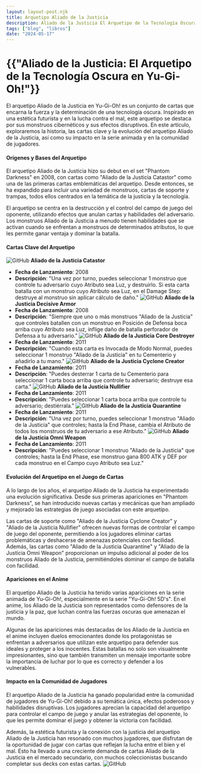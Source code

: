 ```yaml
---
layout: layout-post.njk
title: Arquetipo Aliado de la Justicia
description: Aliado de la Justicia El Arquetipo de la Tecnología Oscura en Yu-Gi-Oh!
tags: ["blog", "libros"]
date: "2024-05-17"
---
```


# {{"Aliado de la Justicia: El Arquetipo de la Tecnología Oscura en Yu-Gi-Oh!"}}

El arquetipo Aliado de la Justicia en Yu-Gi-Oh! es un conjunto de cartas que encarna la fuerza y ​​la determinación de una tecnología oscura. Inspirado en una estética futurista y en la lucha contra el mal, este arquetipo se destaca por sus monstruos cibernéticos y sus efectos disruptivos. En este artículo, exploraremos la historia, las cartas clave y la evolución del arquetipo Aliado de la Justicia, así como su impacto en la serie animada y en la comunidad de jugadores.

#### Orígenes y Bases del Arquetipo

El arquetipo Aliado de la Justicia hizo su debut en el set "Phantom Darkness" en 2008, con cartas como "Aliado de la Justicia Catastor" como una de las primeras cartas emblemáticas del arquetipo. Desde entonces, se ha expandido para incluir una variedad de monstruos, cartas de soporte y trampas, todos ellos centrados en la temática de la justicia y la tecnología.

El arquetipo se centra en la destrucción y el control del campo de juego del oponente, utilizando efectos que anulan cartas y habilidades del adversario. Los monstruos Aliado de la Justicia a menudo tienen habilidades que se activan cuando se enfrentan a monstruos de determinados atributos, lo que les permite ganar ventaja y dominar la batalla.

#### Cartas Clave del Arquetipo
![GitHub](/img/aliado1.jpg)
**Aliado de la Justicia Catastor**
- **Fecha de Lanzamiento**: 2008
- **Descripción**: "Una vez por turno, puedes seleccionar 1 monstruo que controle tu adversario cuyo Atributo sea Luz, y destruirlo. Si esta carta batalla con un monstruo cuyo Atributo sea Luz, en el Damage Step: destruye al monstruo sin aplicar cálculo de daño."
![GitHub](/img/aliado2.jpg)
**Aliado de la Justicia Decisive Armor**
- **Fecha de Lanzamiento**: 2008
- **Descripción**: "Siempre que uno o más monstruos "Aliado de la Justicia" que controles batallen con un monstruo en Posición de Defensa boca arriba cuyo Atributo sea Luz, inflige daño de batalla perforador de Defensa a tu adversario."
![GitHub](/img/aliado3.jpg)
**Aliado de la Justicia Core Destroyer**
- **Fecha de Lanzamiento**: 2011
- **Descripción**: "Cuando esta carta es Invocada de Modo Normal, puedes seleccionar 1 monstruo "Aliado de la Justicia" en tu Cementerio y añadirlo a tu mano."
![GitHub](/img/aliado4.jpg)
**Aliado de la Justicia Cyclone Creator**
- **Fecha de Lanzamiento**: 2011
- **Descripción**: "Puedes desterrar 1 carta de tu Cementerio para seleccionar 1 carta boca arriba que controle tu adversario; destruye esa carta."
![GitHub](/img/aliado5.jpg)
**Aliado de la Justicia Nullifier**
- **Fecha de Lanzamiento**: 2011
- **Descripción**: "Puedes seleccionar 1 carta boca arriba que controle tu adversario; destiérrala."
![GitHub](/img/aliado6.jpg)
**Aliado de la Justicia Quarantine**
- **Fecha de Lanzamiento**: 2011
- **Descripción**: "Una vez por turno, puedes seleccionar 1 monstruo "Aliado de la Justicia" que controles; hasta la End Phase, cambia el Atributo de todos los monstruos de tu adversario a ese Atributo."
![GitHub](/img/aliado7.jpg)
**Aliado de la Justicia Omni Weapon**
- **Fecha de Lanzamiento**: 2011
- **Descripción**: "Puedes seleccionar 1 monstruo "Aliado de la Justicia" que controles; hasta la End Phase, ese monstruo gana 800 ATK y DEF por cada monstruo en el Campo cuyo Atributo sea Luz."

#### Evolución del Arquetipo en el Juego de Cartas

A lo largo de los años, el arquetipo Aliado de la Justicia ha experimentado una evolución significativa. Desde sus primeras apariciones en "Phantom Darkness", se han introducido nuevas cartas y mecánicas que han ampliado y mejorado las estrategias de juego asociadas con este arquetipo.

Las cartas de soporte como "Aliado de la Justicia Cyclone Creator" y "Aliado de la Justicia Nullifier" ofrecen nuevas formas de controlar el campo de juego del oponente, permitiendo a los jugadores eliminar cartas problemáticas y deshacerse de amenazas potenciales con facilidad. Además, las cartas como "Aliado de la Justicia Quarantine" y "Aliado de la Justicia Omni Weapon" proporcionan un impulso adicional al poder de los monstruos Aliado de la Justicia, permitiéndoles dominar el campo de batalla con facilidad.

#### Apariciones en el Anime

El arquetipo Aliado de la Justicia ha tenido varias apariciones en la serie animada de Yu-Gi-Oh!, especialmente en la serie "Yu-Gi-Oh! 5D's". En el anime, los Aliado de la Justicia son representados como defensores de la justicia y la paz, que luchan contra las fuerzas oscuras que amenazan el mundo.

Algunas de las apariciones más destacadas de los Aliado de la Justicia en el anime incluyen duelos emocionantes donde los protagonistas se enfrentan a adversarios que utilizan este arquetipo para defender sus ideales y proteger a los inocentes. Estas batallas no solo son visualmente impresionantes, sino que también transmiten un mensaje importante sobre la importancia de luchar por lo que es correcto y defender a los vulnerables.

#### Impacto en la Comunidad de Jugadores

El arquetipo Aliado de la Justicia ha ganado popularidad entre la comunidad de jugadores de Yu-Gi-Oh! debido a su temática única, efectos poderosos y habilidades disruptivas. Los jugadores aprecian la capacidad del arquetipo para controlar el campo de juego y anular las estrategias del oponente, lo que les permite dominar el juego y obtener la victoria con facilidad.

Además, la estética futurista y la conexión con la justicia del arquetipo Aliado de la Justicia han resonado con muchos jugadores, que disfrutan de la oportunidad de jugar con cartas que reflejan la lucha entre el bien y el mal. Esto ha llevado a una creciente demanda de cartas Aliado de la Justicia en el mercado secundario, con muchos coleccionistas buscando completar sus decks con estas cartas. 
![GitHub](/img/yugioh_logo.png)
